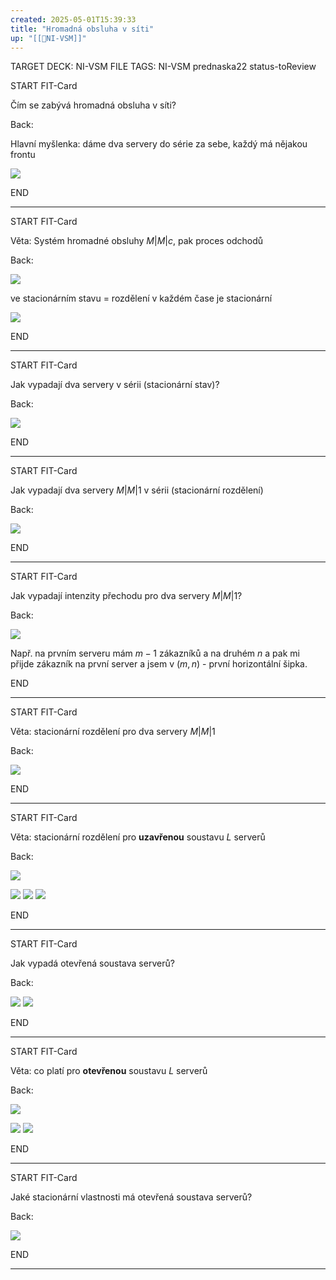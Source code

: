 ```yaml
---
created: 2025-05-01T15:39:33
title: "Hromadná obsluha v síti"
up: "[[📖NI-VSM]]"
---
```


TARGET DECK: NI-VSM
FILE TAGS: NI-VSM prednaska22 status-toReview


START
FIT-Card

Čím se zabývá hromadná obsluha v síti?

Back:

Hlavní myšlenka: dáme dva servery do série za sebe, každý má nějakou frontu

![](../../Assets/Pasted%20image%2020250501154047.png)
<!--ID: 1746599649215-->
END

---


START
FIT-Card

Věta: Systém hromadné obsluhy $M|M|c$, pak proces odchodů

Back:

![](../../Assets/Pasted%20image%2020250501154125.png)

ve stacionárním stavu = rozdělení v každém čase je stacionární

<!-- ExplanationStart -->
![](../../Assets/Pasted%20image%2020250501154149.png)
<!-- ExplanationEnd -->
<!--ID: 1746599649221-->
END

---

START
FIT-Card

Jak vypadají dva servery v sérii (stacionární stav)?

Back:

![](../../Assets/Pasted%20image%2020250501154213.png)
<!--ID: 1746599649228-->
END

---


START
FIT-Card

Jak vypadají dva servery $M|M|1$ v sérii (stacionární rozdělení)

Back:

![](../../Assets/Pasted%20image%2020250501154245.png)
<!--ID: 1746599649236-->
END

---


START
FIT-Card

Jak vypadají intenzity přechodu pro dva servery $M|M|1$?

Back:

![](../../Assets/Pasted%20image%2020250501154311.png)

Např. na prvním serveru mám $m-1$ zákazníků a na druhém $n$ a pak mi přijde zákazník na první server a jsem v $(m,n)$ - první horizontální šipka.
<!--ID: 1746599649242-->
END

---


START
FIT-Card

Věta: stacionární rozdělení pro dva servery $M|M|1$

Back:

![](../../Assets/Pasted%20image%2020250501154419.png)
<!--ID: 1746599649249-->
END

---


START
FIT-Card

Věta: stacionární rozdělení pro **uzavřenou** soustavu $L$ serverů

Back:

![](../../Assets/Pasted%20image%2020250501154451.png)

<!-- DetailInfoStart -->
![](../../Assets/Pasted%20image%2020250501154501.png)
![](../../Assets/Pasted%20image%2020250501154508.png)
![](../../Assets/Pasted%20image%2020250501154526.png)
<!-- DetailInfoEnd -->
<!--ID: 1746599649256-->
END

---


START
FIT-Card

Jak vypadá otevřená soustava serverů?

Back:

![](../../Assets/Pasted%20image%2020250501154549.png)
![](../../Assets/Pasted%20image%2020250501154558.png)
<!--ID: 1746599649263-->
END

---


START
FIT-Card

Věta: co platí pro **otevřenou** soustavu $L$ serverů

Back:

![](../../Assets/Pasted%20image%2020250501154622.png)

<!-- ExerciseStart -->
![](../../Assets/Pasted%20image%2020250501154635.png)
![](../../Assets/Pasted%20image%2020250501154642.png)
<!-- ExerciseEnd -->

<!--ID: 1746599649270-->
END

---


START
FIT-Card

Jaké stacionární vlastnosti má otevřená soustava serverů? 

Back:

![](../../Assets/Pasted%20image%2020250501154714.png)
<!--ID: 1746599649277-->
END

---
